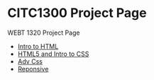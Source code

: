 # CITC1300 Project Page 

WEBT 1320 Project Page


<ul>
<li><a href="intro_to_html/index.html" target="_blank">Intro to HTML</a></li>
<li><a href="html5_intro_to_css/index.html" target="_blank">HTML5 and Intro to CSS</a></li>
<li><a href="adv_css/Histroy.html" target="_blank">Adv Css</a></li>
<li><a href="responsive/fun facts.html" target="_blank">Reponsive</a></li>

</ul>